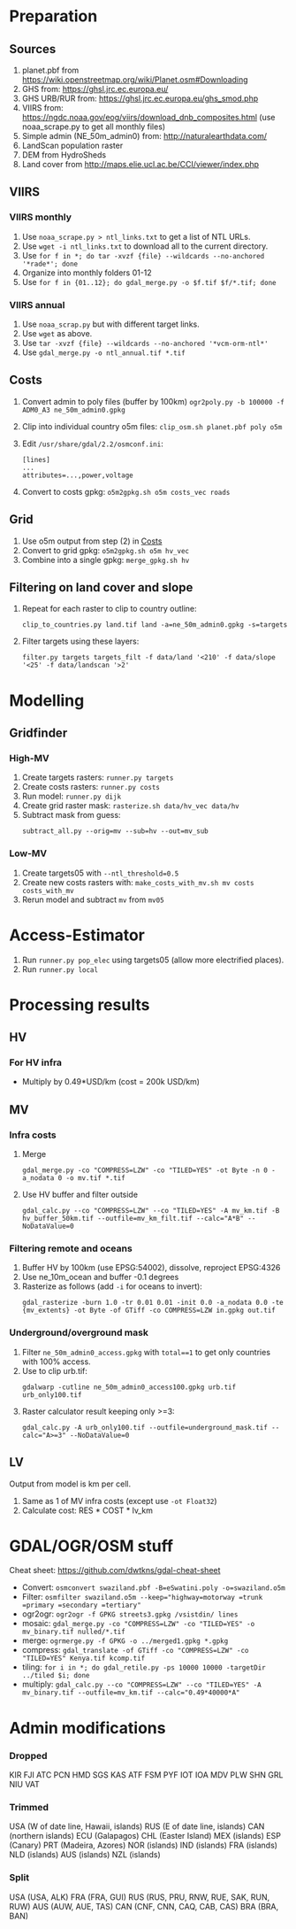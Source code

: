 # Preparation
## Sources
1. planet.pbf from https://wiki.openstreetmap.org/wiki/Planet.osm#Downloading
2. GHS from: https://ghsl.jrc.ec.europa.eu/
3. GHS URB/RUR from: https://ghsl.jrc.ec.europa.eu/ghs_smod.php
4. VIIRS from: https://ngdc.noaa.gov/eog/viirs/download_dnb_composites.html (use noaa_scrape.py to get all monthly files)
5. Simple admin (NE_50m_admin0) from: http://naturalearthdata.com/
6. LandScan population raster
7. DEM from HydroSheds
8. Land cover from http://maps.elie.ucl.ac.be/CCI/viewer/index.php

## VIIRS
### VIIRS monthly
1. Use `noaa_scrape.py > ntl_links.txt` to get a list of NTL URLs.
2. Use `wget -i ntl_links.txt` to download all to the current directory.
3. Use `for f in *; do tar -xvzf {file} --wildcards --no-anchored '*rade*'; done`
4. Organize into monthly folders 01-12
5. Use `for f in {01..12}; do gdal_merge.py -o $f.tif $f/*.tif; done`

### VIIRS annual
1. Use `noaa_scrap.py` but with different target links.
2. Use `wget` as above.
3. Use `tar -xvzf {file} --wildcards --no-anchored '*vcm-orm-ntl*'`
4. Use `gdal_merge.py -o ntl_annual.tif *.tif`

## Costs
1. Convert admin to poly files (buffer by 100km) `ogr2poly.py -b 100000 -f ADM0_A3 ne_50m_admin0.gpkg`
2. Clip into individual country o5m files: `clip_osm.sh planet.pbf poly o5m`

3. Edit `/usr/share/gdal/2.2/osmconf.ini`:
    ```
    [lines]
    ...
    attributes=...,power,voltage
    ```

3. Convert to costs gpkg: `o5m2gpkg.sh o5m costs_vec roads`

## Grid
1. Use o5m output from step (2) in [Costs](Costs)
2. Convert to grid gpkg: `o5m2gpkg.sh o5m hv_vec`
3. Combine into a single gpkg: `merge_gpkg.sh hv`

## Filtering on land cover and slope
1. Repeat for each raster to clip to country outline:
    ```
    clip_to_countries.py land.tif land -a=ne_50m_admin0.gpkg -s=targets
    ```
2. Filter targets using these layers:
    ```
    filter.py targets targets_filt -f data/land '<210' -f data/slope '<25' -f data/landscan '>2'
    ```

# Modelling
## Gridfinder
### High-MV
1. Create targets rasters: `runner.py targets`
2. Create costs rasters: `runner.py costs`
3. Run model: `runner.py dijk`
4. Create grid raster mask: `rasterize.sh data/hv_vec data/hv`
5. Subtract mask from guess:
    ```
    subtract_all.py --orig=mv --sub=hv --out=mv_sub
    ```

### Low-MV
1. Create targets05 with `--ntl_threshold=0.5`
2. Create new costs rasters with: `make_costs_with_mv.sh mv costs costs_with_mv`
3. Rerun model and subtract `mv` from `mv05`

# Access-Estimator
1. Run `runner.py pop_elec` using targets05 (allow more electrified places).
2. Run `runner.py local`

# Processing results
## HV
### For HV infra
- Multiply by 0.49*USD/km (cost = 200k USD/km)

## MV
### Infra costs
1. Merge
    ```
    gdal_merge.py -co "COMPRESS=LZW" -co "TILED=YES" -ot Byte -n 0 -a_nodata 0 -o mv.tif *.tif
    ```

2. Use HV buffer and filter outside
    ```
    gdal_calc.py --co "COMPRESS=LZW" --co "TILED=YES" -A mv_km.tif -B hv_buffer_50km.tif --outfile=mv_km_filt.tif --calc="A*B" --NoDataValue=0
    ```

### Filtering remote and oceans
1. Buffer HV by 100km (use EPSG:54002), dissolve, reproject EPSG:4326
2. Use ne_10m_ocean and buffer -0.1 degrees
3. Rasterize as follows (add `-i` for oceans to invert):
    ```
    gdal_rasterize -burn 1.0 -tr 0.01 0.01 -init 0.0 -a_nodata 0.0 -te {mv_extents} -ot Byte -of GTiff -co COMPRESS=LZW in.gpkg out.tif
    ```

### Underground/overground mask
1. Filter `ne_50m_admin0_access.gpkg` with `total==1` to get only countries with 100% access.
2. Use to clip urb.tif:
    ```
    gdalwarp -cutline ne_50m_admin0_access100.gpkg urb.tif urb_only100.tif
    ```
3. Raster calculator result keeping only >=3:
    ```
    gdal_calc.py -A urb_only100.tif --outfile=underground_mask.tif --calc="A>=3" --NoDataValue=0
    ```

## LV
Output from model is km per cell.
1. Same as 1 of MV infra costs (except use `-ot Float32`)
2. Calculate cost: RES * COST * lv_km

# GDAL/OGR/OSM stuff
Cheat sheet: https://github.com/dwtkns/gdal-cheat-sheet

- Convert: `osmconvert swaziland.pbf -B=eSwatini.poly -o=swaziland.o5m`
- Filter: `osmfilter swaziland.o5m --keep="highway=motorway =trunk =primary =secondary =tertiary"`
- ogr2ogr: `ogr2ogr -f GPKG streets3.gpkg /vsistdin/ lines`
- mosaic: `gdal_merge.py -co "COMPRESS=LZW" -co "TILED=YES" -o mv_binary.tif nulled/*.tif`
- merge: `ogrmerge.py -f GPKG -o ../merged1.gpkg *.gpkg`
- compress: `gdal_translate -of GTiff -co "COMPRESS=LZW" -co "TILED=YES" Kenya.tif kcomp.tif`
- tiling: `for i in *; do gdal_retile.py -ps 10000 10000 -targetDir ../tiled $i; done`
- multiply: `gdal_calc.py --co "COMPRESS=LZW" --co "TILED=YES" -A mv_binary.tif --outfile=mv_km.tif --calc="0.49*40000*A"`

# Admin modifications
### Dropped
KIR FJI ATC PCN HMD SGS KAS ATF FSM PYF IOT IOA MDV PLW SHN GRL NIU VAT

### Trimmed
USA (W of date line, Hawaii, islands)
RUS (E of date line, islands)
CAN (northern islands)
ECU (Galapagos)
CHL (Easter Island)
MEX (islands)
ESP (Canary)
PRT (Madeira, Azores)
NOR (islands)
IND (islands)
FRA (islands)
NLD (islands)
AUS (islands)
NZL (islands)

### Split
USA (USA, ALK)
FRA (FRA, GUI)
RUS (RUS, PRU, RNW, RUE, SAK, RUN, RUW)
AUS (AUW, AUE, TAS)
CAN (CNF, CNN, CAQ, CAB, CAS)
BRA (BRA, BAN)

